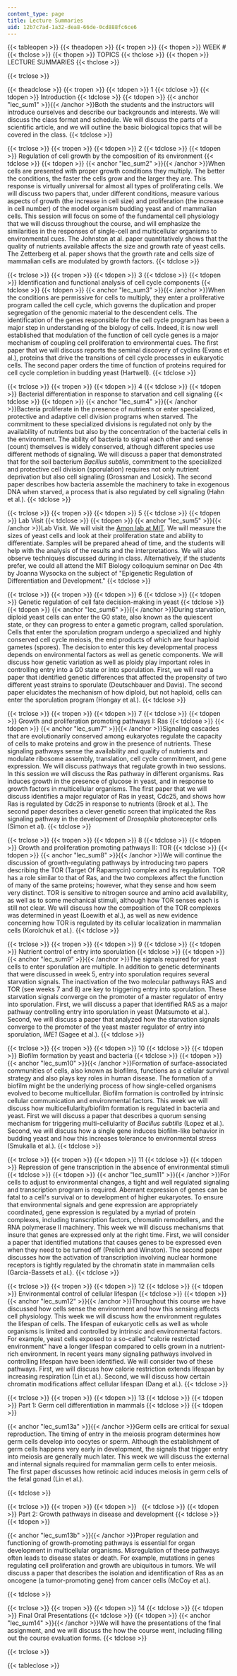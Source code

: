 ```yaml
---
content_type: page
title: Lecture Summaries
uid: 12b7c7ad-1a32-dea8-66de-0cd888fc6ce6
---
```


{{< tableopen >}}
{{< theadopen >}}
{{< tropen >}}
{{< thopen >}}
WEEK #
{{< thclose >}}
{{< thopen >}}
TOPICS
{{< thclose >}}
{{< thopen >}}
LECTURE SUMMARIES
{{< thclose >}}

{{< trclose >}}

{{< theadclose >}}
{{< tropen >}}
{{< tdopen >}}
1
{{< tdclose >}}
{{< tdopen >}}
Introduction
{{< tdclose >}}
{{< tdopen >}}
{{< anchor "lec_sum1" >}}{{< /anchor >}}Both the students and the instructors will introduce ourselves and describe our backgrounds and interests. We will discuss the class format and schedule. We will discuss the parts of a scientific article, and we will outline the basic biological topics that will be covered in the class.
{{< tdclose >}}

{{< trclose >}}
{{< tropen >}}
{{< tdopen >}}
2
{{< tdclose >}}
{{< tdopen >}}
Regulation of cell growth by the composition of its environment
{{< tdclose >}}
{{< tdopen >}}
{{< anchor "lec_sum2" >}}{{< /anchor >}}When cells are presented with proper growth conditions they multiply. The better the conditions, the faster the cells grow and the larger they are. This response is virtually universal for almost all types of proliferating cells. We will discuss two papers that, under different conditions, measure various aspects of growth (the increase in cell size) and proliferation (the increase in cell number) of the model organism budding yeast and of mammalian cells. This session will focus on some of the fundamental cell physiology that we will discuss throughout the course, and will emphasize the similarities in the responses of single-cell and multicellular organisms to environmental cues. The Johnston at al. paper quantitatively shows that the quality of nutrients available affects the size and growth rate of yeast cells. The Zetterberg et al. paper shows that the growth rate and cells size of mammalian cells are modulated by growth factors.
{{< tdclose >}}

{{< trclose >}}
{{< tropen >}}
{{< tdopen >}}
3
{{< tdclose >}}
{{< tdopen >}}
Identification and functional analysis of cell cycle components
{{< tdclose >}}
{{< tdopen >}}
{{< anchor "lec_sum3" >}}{{< /anchor >}}When the conditions are permissive for cells to multiply, they enter a proliferative program called the cell cycle, which governs the duplication and proper segregation of the genomic material to the descendent cells. The identification of the genes responsible for the cell cycle program has been a major step in understanding of the biology of cells. Indeed, it is now well established that modulation of the function of cell cycle genes is a major mechanism of coupling cell proliferation to environmental cues. The first paper that we will discuss reports the seminal discovery of cyclins (Evans et al.), proteins that drive the transitions of cell cycle processes in eukaryotic cells. The second paper orders the time of function of proteins required for cell cycle completion in budding yeast (Hartwell).
{{< tdclose >}}

{{< trclose >}}
{{< tropen >}}
{{< tdopen >}}
4
{{< tdclose >}}
{{< tdopen >}}
Bacterial differentiation in response to starvation and cell signaling
{{< tdclose >}}
{{< tdopen >}}
{{< anchor "lec_sum4" >}}{{< /anchor >}}Bacteria proliferate in the presence of nutrients or enter specialized, protective and adaptive cell division programs when starved. The commitment to these specialized divisions is regulated not only by the availability of nutrients but also by the concentration of the bacterial cells in the environment. The ability of bacteria to signal each other and sense (count) themselves is widely conserved, although different species use different methods of signaling. We will discuss a paper that demonstrated that for the soil bacterium _Bacillus subtilis_, commitment to the specialized and protective cell division (sporulation) requires not only nutrient deprivation but also cell signaling (Grossman and Losick). The second paper describes how bacteria assemble the machinery to take in exogenous DNA when starved, a process that is also regulated by cell signaling (Hahn et al.).
{{< tdclose >}}

{{< trclose >}}
{{< tropen >}}
{{< tdopen >}}
5
{{< tdclose >}}
{{< tdopen >}}
Lab Visit
{{< tdclose >}}
{{< tdopen >}}
{{< anchor "lec_sum5" >}}{{< /anchor >}}Lab Visit. We will visit the [Amon lab at MIT](http://amonlab.scripts.mit.edu/). We will measure the sizes of yeast cells and look at their proliferation state and ability to differentiate. Samples will be prepared ahead of time, and the students will help with the analysis of the results and the interpretations. We will also observe techniques discussed during in class. Alternatively, if the students prefer, we could all attend the MIT Biology colloquium seminar on Dec 4th by Joanna Wysocka on the subject of "Epigenetic Regulation of Differentiation and Development."
{{< tdclose >}}

{{< trclose >}}
{{< tropen >}}
{{< tdopen >}}
6
{{< tdclose >}}
{{< tdopen >}}
Genetic regulation of cell fate decision-making in yeast
{{< tdclose >}}
{{< tdopen >}}
{{< anchor "lec_sum6" >}}{{< /anchor >}}During starvation, diploid yeast cells can enter the G0 state, also known as the quiescent state, or they can progress to enter a gametic program, called sporulation. Cells that enter the sporulation program undergo a specialized and highly conserved cell cycle meiosis, the end products of which are four haploid gametes (spores). The decision to enter this key developmental process depends on environmental factors as well as genetic components. We will discuss how genetic variation as well as ploidy play important roles in controlling entry into a G0 state or into sporulation. First, we will read a paper that identified genetic differences that affected the propensity of two different yeast strains to sporulate (Deutschbauer and Davis). The second paper elucidates the mechanism of how diploid, but not haploid, cells can enter the sporulation program (Hongay et al.).
{{< tdclose >}}

{{< trclose >}}
{{< tropen >}}
{{< tdopen >}}
7
{{< tdclose >}}
{{< tdopen >}}
Growth and proliferation promoting pathways I: Ras
{{< tdclose >}}
{{< tdopen >}}
{{< anchor "lec_sum7" >}}{{< /anchor >}}Signaling cascades that are evolutionarily conserved among eukaryotes regulate the capacity of cells to make proteins and grow in the presence of nutrients. These signaling pathways sense the availability and quality of nutrients and modulate ribosome assembly, translation, cell cycle commitment, and gene expression. We will discuss pathways that regulate growth in two sessions. In this session we will discuss the Ras pathway in different organisms. Ras induces growth in the presence of glucose in yeast, and in response to growth factors in multicellular organisms. The first paper that we will discuss identifies a major regulator of Ras in yeast, Cdc25, and shows how Ras is regulated by Cdc25 in response to nutrients (Broek et al.). The second paper describes a clever genetic screen that implicated the Ras signaling pathway in the development of _Drosophila_ photoreceptor cells (Simon et al).
{{< tdclose >}}

{{< trclose >}}
{{< tropen >}}
{{< tdopen >}}
8
{{< tdclose >}}
{{< tdopen >}}
Growth and proliferation promoting pathways II: TOR
{{< tdclose >}}
{{< tdopen >}}
{{< anchor "lec_sum8" >}}{{< /anchor >}}We will continue the discussion of growth-regulating pathways by introducing two papers describing the TOR (Target Of Rapamycin) complex and its regulation. TOR has a role similar to that of Ras, and the two complexes affect the function of many of the same proteins; however, what they sense and how seem very distinct. TOR is sensitive to nitrogen source and amino acid availability, as well as to some mechanical stimuli, although how TOR senses each is still not clear. We will discuss how the composition of the TOR complexes was determined in yeast (Loewith et al.), as well as new evidence concerning how TOR is regulated by its cellular localization in mammalian cells (Korolchuk et al.).
{{< tdclose >}}

{{< trclose >}}
{{< tropen >}}
{{< tdopen >}}
9
{{< tdclose >}}
{{< tdopen >}}
Nutrient control of entry into sporulation
{{< tdclose >}}
{{< tdopen >}}
{{< anchor "lec_sum9" >}}{{< /anchor >}}The signals required for yeast cells to enter sporulation are multiple. In addition to genetic determinants that were discussed in week 5, entry into sporulation requires several starvation signals. The inactivation of the two molecular pathways RAS and TOR (see weeks 7 and 8) are key to triggering entry into sporulation. These starvation signals converge on the promoter of a master regulator of entry into sporulation. First, we will discuss a paper that identified RAS as a major pathway controlling entry into sporulation in yeast (Matsumoto et al.). Second, we will discuss a paper that analyzed how the starvation signals converge to the promoter of the yeast master regulator of entry into sporulation, _IME1_ (Sagee et al.).
{{< tdclose >}}

{{< trclose >}}
{{< tropen >}}
{{< tdopen >}}
10
{{< tdclose >}}
{{< tdopen >}}
Biofilm formation by yeast and bacteria
{{< tdclose >}}
{{< tdopen >}}
{{< anchor "lec_sum10" >}}{{< /anchor >}}Formation of surface-associated communities of cells, also known as biofilms, functions as a cellular survival strategy and also plays key roles in human disease. The formation of a biofilm might be the underlying process of how single-celled organisms evolved to become multicellular. Biofilm formation is controlled by intrinsic cellular communication and environmental factors. This week we will discuss how multicellularity/biofilm formation is regulated in bacteria and yeast. First we will discuss a paper that describes a quorum sensing mechanism for triggering multi-cellularity of _Bacillus subtilis_ (Lopez et al.). Second, we will discuss how a single gene induces biofilm-like behavior in budding yeast and how this increases tolerance to environmental stress (Smukalla et al.).
{{< tdclose >}}

{{< trclose >}}
{{< tropen >}}
{{< tdopen >}}
11
{{< tdclose >}}
{{< tdopen >}}
Repression of gene transcription in the absence of environmental stimuli
{{< tdclose >}}
{{< tdopen >}}
{{< anchor "lec_sum11" >}}{{< /anchor >}}For cells to adjust to environmental changes, a tight and well regulated signaling and transcription program is required. Aberrant expression of genes can be fatal to a cell's survival or to development of higher eukaryotes. To ensure that environmental signals and gene expression are appropriately coordinated, gene expression is regulated by a myriad of protein complexes, including transcription factors, chromatin remodellers, and the RNA polymerase II machinery. This week we will discuss mechanisms that insure that genes are expressed only at the right time. First, we will consider a paper that identified mutations that causes genes to be expressed even when they need to be turned off (Prelich and Winston). The second paper discusses how the activation of transcription involving nuclear hormone receptors is tightly regulated by the chromatin state in mammalian cells (Garcia-Bassets et al.).
{{< tdclose >}}

{{< trclose >}}
{{< tropen >}}
{{< tdopen >}}
12
{{< tdclose >}}
{{< tdopen >}}
Environmental control of cellular lifespan
{{< tdclose >}}
{{< tdopen >}}
{{< anchor "lec_sum12" >}}{{< /anchor >}}Throughout this course we have discussed how cells sense the environment and how this sensing affects cell physiology. This week we will discuss how the environment regulates the lifespan of cells. The lifespan of eukaryotic cells as well as whole organisms is limited and controlled by intrinsic and environmental factors. For example, yeast cells exposed to a so-called "calorie restricted environment" have a longer lifespan compared to cells grown in a nutrient-rich environment. In recent years many signaling pathways involved in controlling lifespan have been identified. We will consider two of these pathways. First, we will discuss how calorie restriction extends lifespan by increasing respiration (Lin et al.). Second, we will discuss how certain chromatin modifications affect cellular lifespan (Dang et al.).
{{< tdclose >}}

{{< trclose >}}
{{< tropen >}}
{{< tdopen >}}
13
{{< tdclose >}}
{{< tdopen >}}
Part 1: Germ cell differentiation in mammals
{{< tdclose >}}
{{< tdopen >}}


{{< anchor "lec_sum13a" >}}{{< /anchor >}}Germ cells are critical for sexual reproduction. The timing of entry in the meiosis program determines how germ cells develop into oocytes or sperm. Although the establishment of germ cells happens very early in development, the signals that trigger entry into meiosis are generally much later. This week we will discuss the external and internal signals required for mammalian germ cells to enter meiosis. The first paper discusses how retinoic acid induces meiosis in germ cells of the fetal gonad (Lin et al.).


{{< tdclose >}}

{{< trclose >}}
{{< tropen >}}
{{< tdopen >}}
 
{{< tdclose >}}
{{< tdopen >}}
Part 2: Growth pathways in disease and development
{{< tdclose >}}
{{< tdopen >}}


{{< anchor "lec_sum13b" >}}{{< /anchor >}}Proper regulation and functioning of growth-promoting pathways is essential for organ development in multicellular organisms. Misregulation of these pathways often leads to disease states or death. For example, mutations in genes regulating cell proliferation and growth are ubiquitous in tumors. We will discuss a paper that describes the isolation and identification of Ras as an oncogene (a tumor-promoting gene) from cancer cells (McCoy et al.).


{{< tdclose >}}

{{< trclose >}}
{{< tropen >}}
{{< tdopen >}}
14
{{< tdclose >}}
{{< tdopen >}}
Final Oral Presentations
{{< tdclose >}}
{{< tdopen >}}
{{< anchor "lec_sum14" >}}{{< /anchor >}}We will have the presentations of the final assignment, and we will discuss the how the course went, including filling out the course evaluation forms.
{{< tdclose >}}

{{< trclose >}}

{{< tableclose >}}